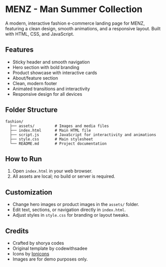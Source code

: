 # MENZ - Man Summer Collection

A modern, interactive fashion e-commerce landing page for MENZ, featuring a clean design, smooth animations, and a responsive layout. Built with HTML, CSS, and JavaScript.

## Features
- Sticky header and smooth navigation
- Hero section with bold branding
- Product showcase with interactive cards
- About/feature section
- Clean, modern footer
- Animated transitions and interactivity
- Responsive design for all devices

## Folder Structure
```
fashion/
  ├── assets/         # Images and media files
  ├── index.html      # Main HTML file
  ├── script.js       # JavaScript for interactivity and animations
  ├── style.css       # Main stylesheet
  └── README.md       # Project documentation
```

## How to Run
1. Open `index.html` in your web browser.
2. All assets are local; no build or server is required.

## Customization
- Change hero images or product images in the `assets/` folder.
- Edit text, sections, or navigation directly in `index.html`.
- Adjust styles in `style.css` for branding or layout tweaks.

## Credits
- Crafted by shorya codes
- Original template by codewithsadee
- Icons by [Ionicons](https://ionicons.com/)
- Images are for demo purposes only. 